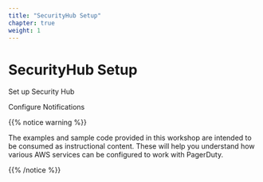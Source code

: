 ```yaml
---
title: "SecurityHub Setup"
chapter: true
weight: 1
---
```


# SecurityHub Setup

Set up Security Hub

Configure Notifications

{{% notice warning %}}
<p style='text-align: left;'>
The examples and sample code provided in this workshop are intended to be consumed as instructional content. These will help you understand how various AWS services can be configured to work with PagerDuty.
</p>
{{% /notice %}}